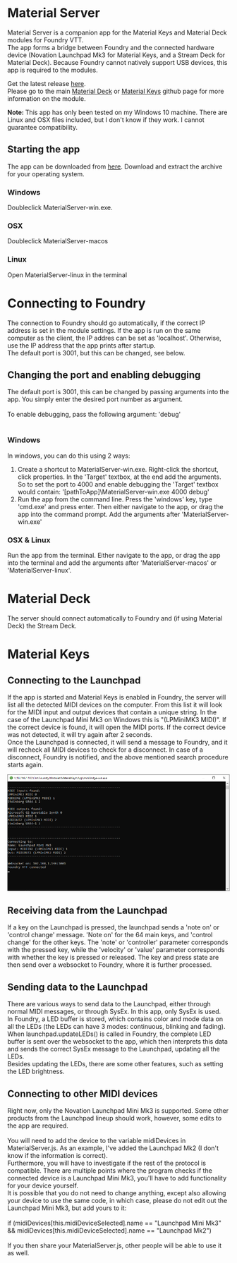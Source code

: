 # Material Server
Material Server is a companion app for the Material Keys and Material Deck modules for Foundry VTT.<br>
The app forms a bridge between Foundry and the connected hardware device (Novation Launchpad Mk3 for Material Keys, and a Stream Deck for Material Deck). Because Foundry cannot natively support USB devices, this app is required to the modules.<br>

Get the latest release <a href="https://github.com/CDeenen/MaterialServer/releases">here</a>.<br>
Please go to the main <a href="https://github.com/CDeenen/MaterialDeck">Material Deck</a> or <a href="https://github.com/CDeenen/MaterialKeys">Material Keys</a> github page for more information on the module.

<b>Note: </b>This app has only been tested on my Windows 10 machine. There are Linux and OSX files included, but I don't know if they work. I cannot guarantee compatibility.

## Starting the app
The app can be downloaded from <a href="https://github.com/CDeenen/MaterialServer/releases">here</a>. Download and extract the archive for your operating system.<br>

### Windows
Doubleclick MaterialServer-win.exe.

### OSX
Doubleclick MaterialServer-macos

### Linux
Open MaterialServer-linux in the terminal

# Connecting to Foundry
The connection to Foundry should go automatically, if the correct IP address is set in the module settings. If the app is run on the same computer as the client, the IP addres can be set as 'localhost'. Otherwise, use the IP address that the app prints after startup.<br>
The default port is 3001, but this can be changed, see below.

## Changing the port and enabling debugging
The default port is 3001, this can be changed by passing arguments into the app. You simply enter the desired port number as argument.<br>
<br>
To enable debugging, pass the following argument: 'debug'<br>
<br>

### Windows
In windows, you can do this using 2 ways:<br>
<ol>
<li>Create a shortcut to MaterialServer-win.exe. Right-click the shortcut, click properties. In the 'Target' textbox, at the end add the arguments. So to set the port to 4000 and enable debugging the 'Target' textbox would contain: '[pathToApp]\MaterialServer-win.exe 4000 debug'</li>
<li>Run the app from the command line. Press the 'windows' key, type 'cmd.exe' and press enter. Then either navigate to the app, or drag the app into the command prompt. Add the arguments after 'MaterialServer-win.exe'</li>
</ol>

### OSX & Linux
Run the app from the terminal. Either navigate to the app, or drag the app into the terminal and add the arguments after 'MaterialServer-macos' or 'MaterialServer-linux'.

# Material Deck
The server should connect automatically to Foundry and (if using Material Deck) the Stream Deck.

# Material Keys
## Connecting to the Launchpad
If the app is started and Material Keys is enabled in Foundry, the server will list all the detected MIDI devices on the computer. From this list it will look for the MIDI input and output devices that contain a unique string. In the case of the Launchpad Mini Mk3 on Windows this is "(LPMiniMK3 MIDI)". If the correct device is found, it will open the MIDI ports. If the correct device was not detected, it will try again after 2 seconds.<br>
Once the Launchpad is connected, it will send a message to Foundry, and it will recheck all MIDI devices to check for a disconnect. In case of a disconnect, Foundry is notified, and the above mentioned search procedure starts again.

<img src="https://github.com/CDeenen/MaterialServer/blob/master/src/img/App.png" width="1000">

## Receiving data from the Launchpad
If a key on the Launchpad is pressed, the launchpad sends a 'note on' or 'control change' message. 'Note on' for the 64 main keys, and 'control change' for the other keys. The 'note' or 'controller' parameter corresponds with the pressed key, while the 'velocity' or 'value' parameter corresponds with whether the key is pressed or released. The key and press state are then send over a websocket to Foundry, where it is further processed.

## Sending data to the Launchpad
There are various ways to send data to the Launchpad, either through normal MIDI messages, or through SysEx. In this app, only SysEx is used.<br>
In Foundry, a LED buffer is stored, which contains color and mode data on all the LEDs (the LEDs can have 3 modes: continuous, blinking and fading). When launchpad.updateLEDs() is called in Foundry, the complete LED buffer is sent over the websocket to the app, which then interprets this data and sends the correct SysEx message to the Launchpad, updating all the LEDs.<br>
Besides updating the LEDs, there are some other features, such as setting the LED brightness.

## Connecting to other MIDI devices
Right now, only the Novation Launchpad Mini Mk3 is supported. Some other products from the Launchpad lineup should work, however, some edits to the app are required.<br>
<br>
You will need to add the device to the variable midiDevices in MaterialServer.js. As an example, I've added the Launchpad Mk2 (I don't know if the information is correct).<br>
Furthermore, you will have to investigate if the rest of the protocol is compatible. There are multiple points where the program checks if the connected device is a Launchpad Mini Mk3, you'll have to add functionality for your device yourself.<br>
It is possible that you do not need to change anything, except also allowing your device to use the same code, in which case, please do not edit out the Launchpad Mini Mk3, but add yours to it:<br>
<br>
if (midiDevices[this.midiDeviceSelected].name == "Launchpad Mini Mk3" && midiDevices[this.midiDeviceSelected].name == "Launchpad Mk2")<br>
<br>
 If you then share your MaterialServer.js, other people will be able to use it as well.<br>

